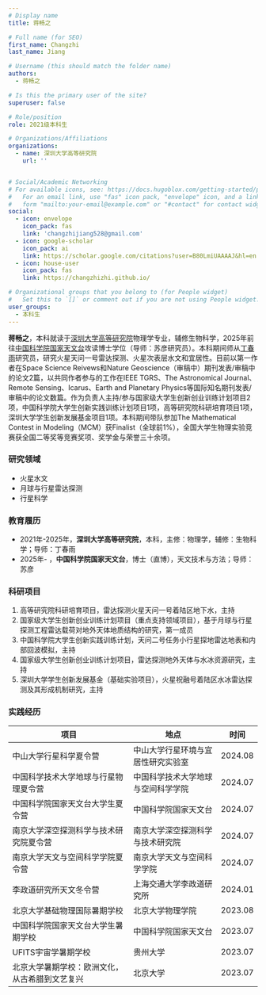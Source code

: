 ```yaml
---
# Display name
title: 蒋畅之

# Full name (for SEO)
first_name: Changzhi
last_name: Jiang

# Username (this should match the folder name)
authors:
  - 蒋畅之

# Is this the primary user of the site?
superuser: false

# Role/position
role: 2021级本科生

# Organizations/Affiliations
organizations:
  - name: 深圳大学高等研究院
    url: ''


# Social/Academic Networking
# For available icons, see: https://docs.hugoblox.com/getting-started/page-builder/#icons
#   For an email link, use "fas" icon pack, "envelope" icon, and a link in the
#   form "mailto:your-email@example.com" or "#contact" for contact widget.
social:
  - icon: envelope
    icon_pack: fas
    link: 'changzhijiang528@gmail.com'
  - icon: google-scholar
    icon_pack: ai
    link: https://scholar.google.com/citations?user=B80LmiUAAAAJ&hl=en
  - icon: house-user
    icon_pack: fas
    link: https://changzhizhi.github.io/

# Organizational groups that you belong to (for People widget)
#   Set this to `[]` or comment out if you are not using People widget.
user_groups:
  - 本科生
---
```


**蒋畅之**，本科就读于[深圳大学高等研究院](https://ias.szu.edu.cn/)物理学专业，辅修生物科学，2025年前往[中国科学院国家天文台](http://www.bao.ac.cn/)攻读博士学位（导师：苏彦研究员）。本科期间师从[丁春雨](https://ias.szu.edu.cn/info/1046/2793.htm)研究员，研究火星天问一号雷达探测、火星次表层水文和宜居性。目前以第一作者在Space Science Reivews和Nature Geoscience（审稿中）期刊发表/审稿中的论文2篇，以共同作者参与的工作在IEEE TGRS、The Astronomical Journal、Remote Sensing、Icarus、Earth and Planetary Physics等国际知名期刊发表/审稿中的论文数篇。作为负责人主持/参与国家级大学生创新创业训练计划项目2项，中国科学院大学生创新实践训练计划项目1项，高等研究院科研培育项目1项，深圳大学学生创新发展基金项目1项。本科期间带队参加The Mathematical Contest in Modeling（MCM）获Finalist（全球前1%），全国大学生物理实验竞赛获全国二等奖等竞赛奖项、奖学金与荣誉三十余项。

### 研究领域
  - 火星水文
  - 月球与行星雷达探测
  - 行星科学

### 教育履历

  - 2021年-2025年，**深圳大学高等研究院**，本科，主修：物理学，辅修：生物科学；导师：丁春雨
  - 2025年- ，**中国科学院国家天文台**，博士（直博），天文技术与方法；导师：苏彦


### 科研项目
1. 高等研究院科研培育项目，雷达探测火星天问一号着陆区地下水，主持
2. 国家级大学生创新创业训练计划项目（重点支持领域项目），基于月球与行星探测工程雷达载荷对地外天体地质结构的研究，第一成员
3. 中国科学院大学生创新实践训练计划，天问二号任务小行星探地雷达地表和内部回波模拟，主持
4. 国家级大学生创新创业训练计划项目，雷达探测地外天体与水冰资源研究，主持
5. 深圳大学学生创新发展基金（基础实验项目），火星祝融号着陆区水冰雷达探测及其形成机制研究，主持


### 实践经历

|项目|地点|时间|
|---------------------------------|---------------------------| ---|
|中山大学行星科学夏令营|中山大学行星环境与宜居性研究实验室|2024.08|
|中国科学技术大学地球与行星物理夏令营|中国科学技术大学地球与空间科学学院|2024.07|
|中国科学院国家天文台大学生夏令营|中国科学院国家天文台|2024.07|
|南京大学深空探测科学与技术研究院夏令营|南京大学深空探测科学与技术研究院|2024.07|
|南京大学天文与空间科学学院夏令营|南京大学天文与空间科学学院|2024.07|
|李政道研究所天文冬令营|上海交通大学李政道研究所|2024.01|
|北京大学基础物理国际暑期学校|北京大学物理学院|2023.08|
|中国科学院国家天文台大学生暑期学校|中国科学院国家天文台|2023.07|
|UFITS宇宙学暑期学校|贵州大学|2023.07|
|北京大学暑期学校：欧洲文化，从古希腊到文艺复兴|北京大学|2023.07|